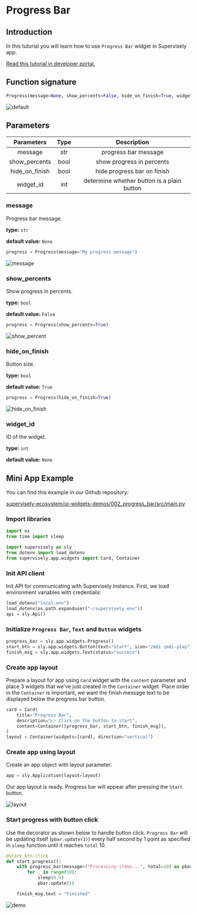 # Progress Bar

## Introduction

In this tutorial you will learn how to use `Progress Bar` widget in Supervisely app.

[Read this tutorial in developer portal.](https://developer.supervise.ly/app-development/apps-with-gui/progress-bar)

## Function signature

```python
Progress(message=None, show_percents=False, hide_on_finish=True, widget_id=None)
```

![default](https://user-images.githubusercontent.com/48913536/202434648-cda78cff-0796-498b-b77e-8eb6e8909e9c.gif)

## Parameters

|   Parameters   | Type  |                Description                 |
| :------------: | :---: | :----------------------------------------: |
|    message     |  str  |            progress bar message            |
| show_percents  | bool  |         show progress in percents          |
| hide_on_finish | bool  |        hide progress bar on finish         |
|   widget_id    |  int  | determine whether button is a plain button |

### message

Progress bar message.

**type:** `str`

**default value:** `None`

```python
progress = Progress(message="My progress message")
```

![message](https://user-images.githubusercontent.com/48913536/202438044-1b805dec-7e29-4969-867e-b9fc1d28cea4.gif)

### show_percents

Show progress in percents.

**type:** `bool`

**default value:** `False`

```python
progress = Progress(show_percents=True)

```

![show_percent](https://user-images.githubusercontent.com/48913536/202434656-3785abb8-b05b-46c1-a57f-e88349670300.gif)

### hide_on_finish

Button size.

**type:** `bool`

**default value:** `True`

```python
progress = Progress(hide_on_finish=True)
```

![hide_on_finish](https://user-images.githubusercontent.com/48913536/202434654-f2846a23-4bfd-4319-9cdd-3e047281a663.gif)

### widget_id

ID of the widget.

**type:** `int`

**default value:** `None`

## Mini App Example

You can find this example in our Github repository:

[supervisely-ecosystem/ui-widgets-demos/002_progress_bar/src/main.py](https://github.com/supervisely-ecosystem/ui-widgets-demos/blob/master/002_progress_bar/src/main.py)

### Import libraries

```python
import os
from time import sleep

import supervisely as sly
from dotenv import load_dotenv
from supervisely.app.widgets import Card, Container
```

### Init API client

Init API for communicating with Supervisely Instance. First, we load environment variables with credentials:

```python
load_dotenv("local.env")
load_dotenv(os.path.expanduser("~/supervisely.env"))
api = sly.Api()
```

### Initialize `Progress Bar`, `Text` and `Button` widgets

```python
progress_bar = sly.app.widgets.Progress()
start_btn = sly.app.widgets.Button(text="Start", icon="zmdi zmdi-play")
finish_msg = sly.app.widgets.Text(status="success")
```

### Create app layout

Prepare a layout for app using `Card` widget with the `content` parameter and place 3 widgets that we've just created in the `Container` widget. Place order in the `Container` is important, we want the finish message text to be displayed below the progress bar button.

```python
card = Card(
    title="Progress Bar",
    description="👉 Click on the button to start",
    content=Container([progress_bar, start_btn, finish_msg]),
)
layout = Container(widgets=[card], direction="vertical")
```

### Create app using layout

Create an app object with layout parameter.

```python
app = sly.Application(layout=layout)
```

Our app layout is ready. Progress bar will appear after pressing the `Start` button.

![layout](https://user-images.githubusercontent.com/48913536/202438081-552d2ba1-c682-42aa-9010-064b460f3ce4.png)

### Start progress with button click

Use the decorator as shown below to handle button click.
`Progress Bar` will be updating itself (`pbar.update(1)`) every half second by 1 point as specified in `sleep` function until it reaches `total` 10.

```python
@start_btn.click
def start_progress():
    with progress_bar(message=f"Processing items...", total=10) as pbar:
        for _ in range(10):
            sleep(0.5)
            pbar.update(1)

    finish_msg.text = "Finished"
```

![demo](https://user-images.githubusercontent.com/48913536/202436155-e9721f44-916d-48c2-9c30-f43f41f4c9ba.gif)
